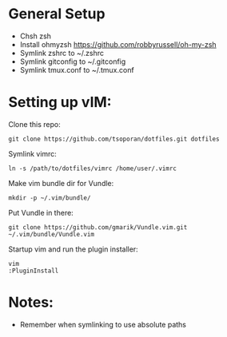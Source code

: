 General Setup
=============

- Chsh zsh
- Install ohmyzsh https://github.com/robbyrussell/oh-my-zsh
- Symlink zshrc to ~/.zshrc
- Symlink gitconfig to ~/.gitconfig
- Symlink tmux.conf to ~/.tmux.conf

Setting up vIM:
===============

Clone this repo:
```
git clone https://github.com/tsoporan/dotfiles.git dotfiles
```

Symlink vimrc:
```
ln -s /path/to/dotfiles/vimrc /home/user/.vimrc
```

Make vim bundle dir for Vundle:
```
mkdir -p ~/.vim/bundle/
```

Put Vundle in there:
```
git clone https://github.com/gmarik/Vundle.vim.git ~/.vim/bundle/Vundle.vim
```

Startup vim and run the plugin installer:
```
vim
:PluginInstall
```

Notes:
======

- Remember when symlinking to use absolute paths
